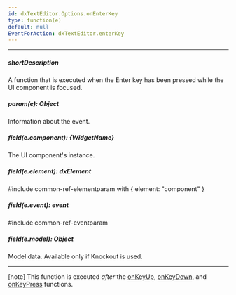 ```yaml
---
id: dxTextEditor.Options.onEnterKey
type: function(e)
default: null
EventForAction: dxTextEditor.enterKey
---
```

---
##### shortDescription
A function that is executed when the Enter key has been pressed while the UI component is focused.

##### param(e): Object
Information about the event.

##### field(e.component): {WidgetName}
The UI component's instance.

##### field(e.element): dxElement
#include common-ref-elementparam with { element: "component" }

##### field(e.event): event
#include common-ref-eventparam

##### field(e.model): Object
Model data. Available only if Knockout is used.

---
[note] This function is executed *after* the [onKeyUp](/api-reference/10%20UI%20Widgets/dxTextEditor/1%20Configuration/onKeyUp.md '{basewidgetpath}/Configuration/#onKeyUp'), [onKeyDown](/api-reference/10%20UI%20Widgets/dxTextEditor/1%20Configuration/onKeyDown.md '{basewidgetpath}/Configuration/#onKeyDown'), and [onKeyPress](/api-reference/10%20UI%20Widgets/dxTextEditor/1%20Configuration/onKeyPress.md '{basewidgetpath}/Configuration/#onKeyPress') functions.